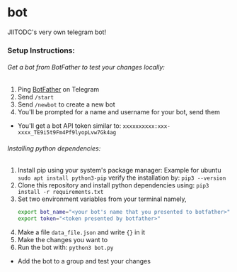 # bot
JIITODC's very own telegram bot!

### Setup Instructions:

###### Get a bot from BotFather to test your changes locally:
1. Ping [BotFather](https://t.me/botfather) on Telegram
2. Send `/start`
3. Send `/newbot` to create a new bot
4. You'll be prompted for a name and username for your bot, send them
* You'll get a bot API token similar to: `xxxxxxxxxx:xxx-xxxx_TE9i5t9Fm4Pf9lyopLvw7Gk4ag`

###### Installing python dependencies:
1. Install pip using your system's package manager:
Example for ubuntu
`sudo apt install python3-pip`
verify the installation by:
`pip3 --version`
2. Clone this repository and install python dependencies using: 
`pip3 install -r requirements.txt`
3. Set two environment variables from your terminal namely, 
   ```bash
   export bot_name="<your bot's name that you presented to botfather>"
   export token="<token presented by botfather>"
   ```
4. Make a file `data_file.json` and write `{}` in it
5. Make the changes you want to
6. Run the bot with:
`python3 bot.py`

* Add the bot to a group and test your changes

